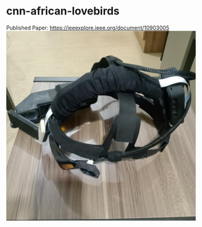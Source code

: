 # cnn-african-lovebirds
Published Paper: https://ieeexplore.ieee.org/document/10903005
![Preview](images/smart_eyewear.jpg?raw=true?v=2)
